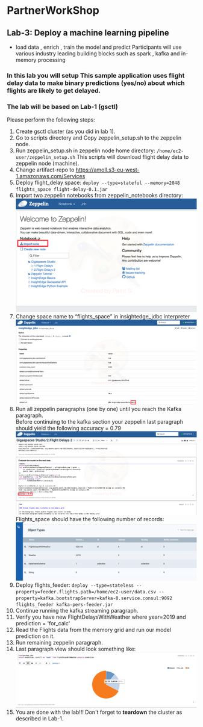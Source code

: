 # PartnerWorkShop 
## Lab-3: Deploy a machine learning pipeline
* load data , enrich , train the model and predict Participants will use various industry leading building blocks such as spark , kafka and in-memory processing

### In this lab you will setup This sample application uses flight delay data to make binary predictions (yes/no) about which flights are likely to get delayed.
### The lab will be based on Lab-1 (gsctl)

Please perform the following steps:

1. Create gsctl cluster (as you did in lab 1).
2. Go to scripts directory and Copy zeppelin_setup.sh to the zeppelin node.
3. Run zeppelin_setup.sh in zeppelin node home directory:
   `/home/ec2-user/zeppelin_setup.sh`
   This scripts will download flight delay data to zeppelin node (machine).
4. Change artifact-repo to https://amoll.s3-eu-west-1.amazonaws.com/Services
5. Deploy flight_delay space: 
   `deploy --type=stateful --memory=2048 flights_space flight-delay-0.1.jar`
6. Import two zeppelin notebooks from zeppelin_notebooks directory:
   ![snapshot](Pictures/Picture1.png)
7. Change space name to “flights_space” in insightedge_jdbc interpreter<br>
   ![snapshot](Pictures/Picture2.png)
8. Run all zeppelin paragraphs (one by one) until you reach the Kafka paragraph.<br>
   Before continuing to the kafka section your zeppelin last paragraph should yield the following accuracy = 0.79<br>
   ![snapshot](Pictures/Picture3.png)
   Flights_space should have the following number of records:<br>
   ![snapshot](Pictures/Picture4.png)
9. Deploy flights_feeder:
   `deploy --type=stateless --property=feeder.flights.path=/home/ec2-user/data.csv --property=kafka.bootstrapServer=kafka-0.service.consul:9092 flights_feeder kafka-pers-feeder.jar`
10. Continue running the kafka streaming paragraph.
11. Verify you have new FlightDelaysWithWeather where year=2019 and prediction = 'for_calc'
12. Read the Flights data from the memory grid and run our model prediction on it.
13. Run remaining zeppelin paragraph.<br>
14. Last paragraph view should look something like:<br>
    ![snapshot](Pictures/Picture5.png)
15. You are done with the lab!!!
    Don't forget to **teardown** the cluster as described in Lab-1.
    






